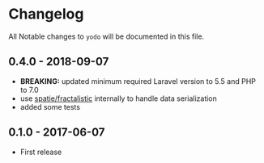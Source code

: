 # Changelog

All Notable changes to `yodo` will be documented in this file.

## 0.4.0 - 2018-09-07

- **BREAKING:** updated minimum required Laravel version to 5.5 and PHP to 7.0
- use [spatie/fractalistic](https://github.com/spatie/fractalistic) internally to handle data serialization
- added some tests

## 0.1.0 - 2017-06-07

- First release
